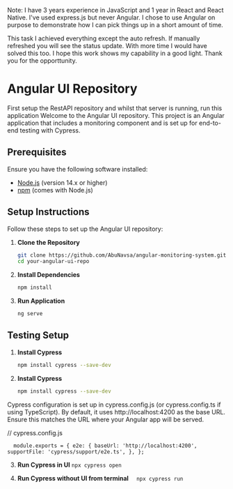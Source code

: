 Note: I have 3 years experience in JavaScript and 1 year in React and React Native.
I've used express.js but never Angular. I chose to use Angular on purpose to demonstrate
how I can pick things up in a short amount of time.

This task I achieved everything except the auto refresh. If manually refreshed you will see the status update.
With more time I would have solved this too. I hope this work shows my capability in a good light. Thank you
for the opporttunity.

# Angular UI Repository
First setup the RestAPI repository and whilst that server is running, run this application
Welcome to the Angular UI repository. This project is an Angular application that includes a monitoring component and is set up for end-to-end testing with Cypress.

## Prerequisites

Ensure you have the following software installed:

- [Node.js](https://nodejs.org/) (version 14.x or higher)
- [npm](https://www.npmjs.com/) (comes with Node.js)

## Setup Instructions

Follow these steps to set up the Angular UI repository:

1. **Clone the Repository**

   ```bash
   git clone https://github.com/AbuNavsa/angular-monitoring-system.git
   cd your-angular-ui-repo

2. **Install Dependencies**

   ```bash
   npm install

3. **Run Application**
   ```bash
   ng serve

## Testing Setup

1. **Install Cypress**
   ```bash
   npm install cypress --save-dev


2. **Install Cypress**
   ```bash
   npm install cypress --save-dev

Cypress configuration is set up in cypress.config.js (or cypress.config.ts if using TypeScript). 
By default, it uses http://localhost:4200 as the base URL. Ensure this matches the URL where your
Angular app will be served.

// cypress.config.js

`  module.exports = {
    e2e: {
    baseUrl: 'http://localhost:4200',
    supportFile: 'cypress/support/e2e.ts',
    },
  };`

3. **Run Cypress in UI**
  `npx cypress open
  `

4. **Run Cypress without UI from terminal**
`   npx cypress run
`

